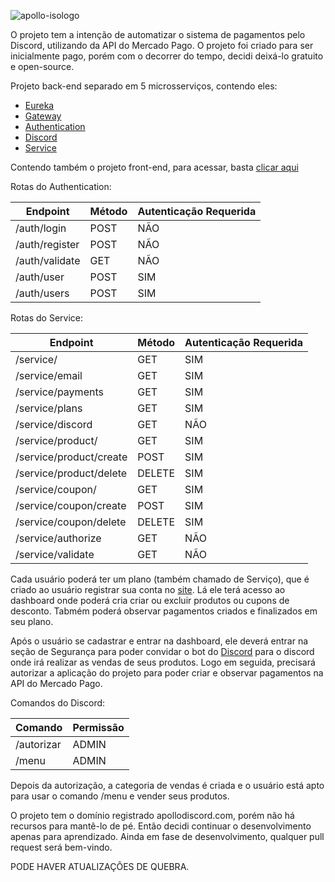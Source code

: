 ![apollo-isologo](https://github.com/Vinnih-1/Apollo/assets/59892753/dc6dad52-3a8f-43b0-90f8-26296012e6e2)

O projeto tem a intenção de automatizar o sistema de pagamentos pelo Discord, utilizando da API do Mercado Pago. O projeto foi criado para ser inicialmente pago, porém com o decorrer do tempo, decidi deixá-lo gratuito e open-source.

Projeto back-end separado em 5 microsserviços, contendo eles:

- [Eureka](https://github.com/Vinnih-1/Apollo/tree/develop/ApolloEureka)
- [Gateway](https://github.com/Vinnih-1/Apollo/tree/develop/Gateway)
- [Authentication](https://github.com/Vinnih-1/Apollo/tree/develop/Authentication)
- [Discord](https://github.com/Vinnih-1/Apollo/tree/develop/Discord)
- [Service](https://github.com/Vinnih-1/Apollo/tree/develop/Service)

Contendo também o projeto front-end, para acessar, basta [clicar aqui](https://github.com/Vinnih-1/Apollo-Website)

Rotas do Authentication:

| Endpoint | Método | Autenticação Requerida |
|---------------|--------------|---------------|
| /auth/login   | POST         | NÃO           |
| /auth/register| POST         | NÃO           |
| /auth/validate| GET          | NÃO           |
| /auth/user    | POST         | SIM           |
| /auth/users   | POST         | SIM           |

Rotas do Service:

| Endpoint | Método | Autenticação Requerida |
|-------------------------|--------------|---------------|
| /service/               | GET          | SIM           |
| /service/email          | GET          | SIM           |
| /service/payments       | GET          | SIM           |
| /service/plans          | GET          | SIM           |
| /service/discord        | GET          | NÃO           |
| /service/product/       | GET          | SIM           |
| /service/product/create | POST         | SIM           |
| /service/product/delete | DELETE       | SIM           |
| /service/coupon/        | GET          | SIM           |
| /service/coupon/create  | POST         | SIM           |
| /service/coupon/delete  | DELETE       | SIM           |
| /service/authorize      | GET          | NÃO           |
| /service/validate       | GET          | NÃO           |

Cada usuário poderá ter um plano (também chamado de Serviço), que é criado ao usuário registrar sua conta no [site](https://github.com/Vinnih-1/Apollo-Website). Lá ele terá acesso ao dashboard onde poderá cria criar ou excluir produtos ou cupons de desconto. Tabmém poderá observar pagamentos criados e finalizados em seu plano.

Após o usuário se cadastrar e entrar na dashboard, ele deverá entrar na seção de Segurança para poder convidar o bot do [Discord](https://github.com/Vinnih-1/Apollo/tree/develop/Discord) para o discord onde irá realizar as vendas de seus produtos. Logo em seguida, precisará autorizar a aplicação do projeto para poder criar e observar pagamentos na API do Mercado Pago.

Comandos do Discord:

| Comando      | Permissão    |
|--------------|--------------|
| /autorizar   | ADMIN        |
| /menu        | ADMIN        |

Depois da autorização, a categoria de vendas é criada e o usuário está apto para usar o comando /menu e vender seus produtos.

O projeto tem o domínio registrado apollodiscord.com, porém não há recursos para mantê-lo de pé. Então decidi continuar o desenvolvimento apenas para aprendizado.
Ainda em fase de desenvolvimento, qualquer pull request será bem-vindo.

PODE HAVER ATUALIZAÇÕES DE QUEBRA.
